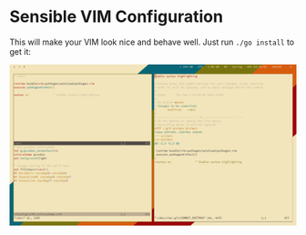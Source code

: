 # Sensible VIM Configuration

This will make your VIM look nice and behave well. Just run `./go install` to get it:

![Screenshot](https://github.com/holderbaum/vim/raw/master/screenshot.png "Screenshot")
